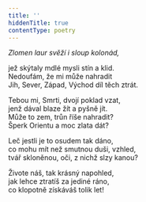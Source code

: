 ```yaml
---
title: ''
hiddenTitle: true
contentType: poetry
---
```


<section>

_Zlomen laur svěží i sloup kolonád,_

jež skýtaly mdlé mysli stín a klid.  
Nedoufám, že mi může nahradit  
Jih, Sever, Západ, Východ díl těch ztrát.

</section>

<section>

Tebou mi, Smrti, dvojí poklad vzat,  
jenž dával blaze žít a pyšně jít.  
Může to zem, trůn říše nahradit?  
Šperk Orientu a moc zlata dát?

</section>

<section>

Leč jestli je to osudem tak dáno,  
co mohu mít než smutnou duši, vzhled,  
tvář skloněnou, oči, z nichž slzy kanou?

</section>

<section>

Živote náš, tak krásný napohled,  
jak lehce ztratíš za jediné ráno,  
co klopotně získáváš tolik let!

</section>
